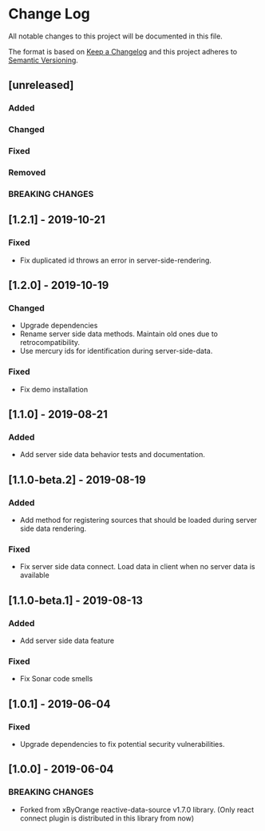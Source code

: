 # Change Log
All notable changes to this project will be documented in this file.

The format is based on [Keep a Changelog](http://keepachangelog.com/)
and this project adheres to [Semantic Versioning](http://semver.org/).

## [unreleased]
### Added
### Changed
### Fixed
### Removed
### BREAKING CHANGES

## [1.2.1] - 2019-10-21
### Fixed
- Fix duplicated id throws an error in server-side-rendering.

## [1.2.0] - 2019-10-19
### Changed
- Upgrade dependencies
- Rename server side data methods. Maintain old ones due to retrocompatibility.
- Use mercury ids for identification during server-side-data.

### Fixed
- Fix demo installation

## [1.1.0] - 2019-08-21
### Added
- Add server side data behavior tests and documentation.

## [1.1.0-beta.2] - 2019-08-19
### Added
- Add method for registering sources that should be loaded during server side data rendering.

### Fixed
- Fix server side data connect. Load data in client when no server data is available

## [1.1.0-beta.1] - 2019-08-13
### Added
- Add server side data feature

### Fixed
- Fix Sonar code smells

## [1.0.1] - 2019-06-04
### Fixed
- Upgrade dependencies to fix potential security vulnerabilities.

## [1.0.0] - 2019-06-04
### BREAKING CHANGES
- Forked from xByOrange reactive-data-source v1.7.0 library. (Only react connect plugin is distributed in this library from now)
